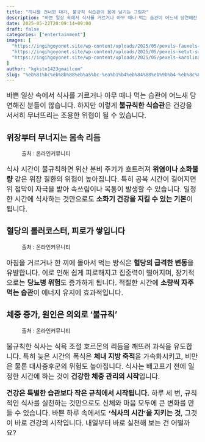 ```yaml
---
title: "끼니를 건너뛴 대가, 불규칙 식습관이 몸에 남기는 그림자"
description: "바쁜 일상 속에서 식사를 거르거나 아무 때나 먹는 습관이 어느새 당연해진 분들이 많습니다. 하지만 이렇게 불규칙한 식습관은 건강을 서서히 무너뜨리는 조용한 위협이 될 수 있습니다."
date: 2025-05-22T20:09:14+09:00
draft: false
categories: ["entertainment"]
images: [
  "https://ingihgoyonet.site/wp-content/uploads/2025/05/pexels-fauxels-3184195-1-1024x683.jpg"
  "https://ingihgoyonet.site/wp-content/uploads/2025/05/pexels-ketut-subiyanto-4474035-1024x683.jpg"
  "https://ingihgoyonet.site/wp-content/uploads/2025/05/pexels-karolina-grabowska-5714315-1024x683.jpg"
]
author: "kgkstn1423gmailcom"
slug: "%eb%81%bc%eb%8b%88%eb%a5%bc-%ea%b1%b4%eb%84%88%eb%9b%b4-%eb%8c%80%ea%b0%80-%eb%b6%88%ea%b7%9c%ec%b9%99-%ec%8b%9d%ec%8a%b5%ea%b4%80%ec%9d%b4-%eb%aa%b8%ec%97%90-%eb%82%a8%ea%b8%b0%eb%8a%94-%ea%b7%b8"
---
```


<p style="font-size:18px">바쁜 일상 속에서 식사를 거르거나 아무 때나 먹는 습관이 어느새 당연해진 분들이 많습니다. 하지만 이렇게 <strong>불규칙한 식습관</strong>은 건강을 서서히 무너뜨리는 조용한 위협이 될 수 있습니다.</p> <h2 >위장부터 무너지는 몸속 리듬</h2> <figure ><img src="https://ingihgoyonet.site/wp-content/uploads/2025/05/pexels-fauxels-3184195-1-1024x683.jpg" alt="" style="aspect-ratio:16/9;object-fit:cover"/><figcaption >출처 : 온라인커뮤니티</figcaption></figure> <p style="font-size:18px">식사 시간이 불규칙하면 위산 분비 주기가 흐트러져 <strong>위염이나 소화불량</strong> 같은 위장 질환의 위험이 높아집니다. 특히 공복 시간이 길어지면 위 점막이 자극을 받아 속쓰림이나 복통이 발생할 수 있습니다. 일정한 시간에 식사하는 것만으로도 <strong>소화기 건강을 지킬 수 있는 기본</strong>이 됩니다.</p> <h2 >혈당의 롤러코스터, 피로가 쌓입니다</h2> <figure ><img src="https://ingihgoyonet.site/wp-content/uploads/2025/05/pexels-ketut-subiyanto-4474035-1024x683.jpg" alt="" style="aspect-ratio:16/9;object-fit:cover"/><figcaption >출처 : 온라인커뮤니티</figcaption></figure> <p style="font-size:18px">아침을 거르거나 한 끼에 몰아서 먹는 방식은 <strong>혈당의 급격한 변동</strong>을 유발합니다. 이로 인해 쉽게 피로해지고 집중력이 떨어지며, 장기적으로는 <strong>당뇨병 위험</strong>도 증가하게 됩니다. 적절한 시간에 <strong>소량씩 자주 먹는 습관</strong>이 에너지 유지에 효과적입니다.</p> <h2 >체중 증가, 원인은 의외로 ‘불규칙’</h2> <figure ><img src="https://ingihgoyonet.site/wp-content/uploads/2025/05/pexels-karolina-grabowska-5714315-1024x683.jpg" alt="" style="aspect-ratio:16/9;object-fit:cover"/><figcaption >출처 : 온라인커뮤니티</figcaption></figure> <p style="font-size:18px">불규칙한 식사는 식욕 조절 호르몬의 리듬을 깨뜨려 과식을 유도합니다. 특히 늦은 시간의 폭식은 <strong>체내 지방 축적</strong>을 가속화시키고, 비만은 물론 대사증후군의 위험도 높아집니다. 식사는 배고프기 전에 일정한 시간에 하는 것이 <strong>건강한 체중 관리의 시작</strong>입니다.</p> <p style="font-size:18px"><strong>건강은 특별한 습관보다 작은 규칙에서 시작됩니다.</strong> 하루 세 번, 규칙적인 식사를 실천하는 것만으로도 신체와 마음 모두에 큰 변화를 만들 수 있습니다. 바쁜 하루 속에서도 <strong>‘식사의 시간’을 지키는 것</strong>, 그것이 바로 건강의 시작입니다. 내일부터 바로 실천해 보는 건 어떨까요?</p>